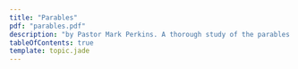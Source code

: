 ```yaml
---
title: "Parables"
pdf: "parables.pdf"
description: "by Pastor Mark Perkins. A thorough study of the parables of Jesus, with expositional notes."
tableOfContents: true
template: topic.jade
---
```


